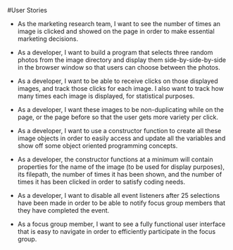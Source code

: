 #User Stories
- As the marketing research team, I want to see the number of times an image is clicked and showed on the page in order to make essential marketing decisions.

- As a developer, I want to build a program that selects three random photos from the image directory and display them side-by-side-by-side in the browser window so that users can choose between the photos.

- As a developer, I want to be able to receive clicks on those displayed images, and track those clicks for each image. I also want to track how many times each image is displayed, for statistical purposes.

- As a developer, I want these images to be non-duplicating while on the page, or the page before so that the user gets more variety per click.

- As a developer, I want to use a constructor function to create all these image objects in order to easily access and update all the variables and show off some object oriented programming concepts.

- As a developer, the constructor functions at a minimum will contain properties for the name of the image (to be used for display purposes), its filepath, the number of times it has been shown, and the number of times it has been clicked in order to satisfy coding needs.

- As a developer, I want to disable all event listeners after 25 selections have been made in order to be able to notify focus group members that they have completed the event.

- As a focus group member, I want to see a fully functional user interface that is easy to navigate in order to efficiently participate in the focus group.
